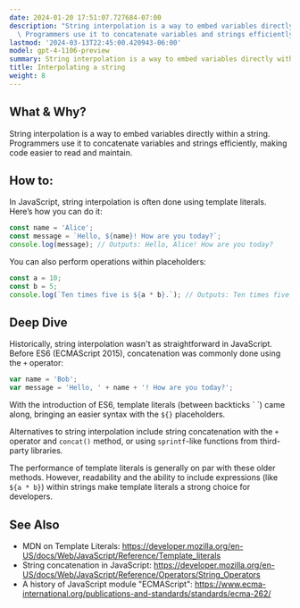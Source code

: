 ```yaml
---
date: 2024-01-20 17:51:07.727684-07:00
description: "String interpolation is a way to embed variables directly within a string.\
  \ Programmers use it to concatenate variables and strings efficiently, making\u2026"
lastmod: '2024-03-13T22:45:00.420943-06:00'
model: gpt-4-1106-preview
summary: String interpolation is a way to embed variables directly within a string.
title: Interpolating a string
weight: 8
---
```


## What & Why?

String interpolation is a way to embed variables directly within a string. Programmers use it to concatenate variables and strings efficiently, making code easier to read and maintain.

## How to:

In JavaScript, string interpolation is often done using template literals. Here’s how you can do it:

```javascript
const name = 'Alice';
const message = `Hello, ${name}! How are you today?`;
console.log(message); // Outputs: Hello, Alice! How are you today?
```

You can also perform operations within placeholders:

```javascript
const a = 10;
const b = 5;
console.log(`Ten times five is ${a * b}.`); // Outputs: Ten times five is 50.
```

## Deep Dive

Historically, string interpolation wasn't as straightforward in JavaScript. Before ES6 (ECMAScript 2015), concatenation was commonly done using the `+` operator:

```javascript
var name = 'Bob';
var message = 'Hello, ' + name + '! How are you today?';
```

With the introduction of ES6, template literals (between backticks \` \`) came along, bringing an easier syntax with the `${}` placeholders.

Alternatives to string interpolation include string concatenation with the `+` operator and `concat()` method, or using `sprintf`-like functions from third-party libraries.

The performance of template literals is generally on par with these older methods. However, readability and the ability to include expressions (like `${a * b}`) within strings make template literals a strong choice for developers.

## See Also

- MDN on Template Literals: https://developer.mozilla.org/en-US/docs/Web/JavaScript/Reference/Template_literals
- String concatenation in JavaScript: https://developer.mozilla.org/en-US/docs/Web/JavaScript/Reference/Operators/String_Operators
- A history of JavaScript module "ECMAScript": https://www.ecma-international.org/publications-and-standards/standards/ecma-262/
